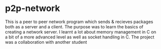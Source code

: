 # p2p-network

This is a peer to peer network program which sends & recieves packages both as a server and a client. The purpose was to learn the basics of creating a network server. I learnt a lot about memory management in C on a bit of a more advanced level as well as socket handling in C. The project was a collaboration with another student
